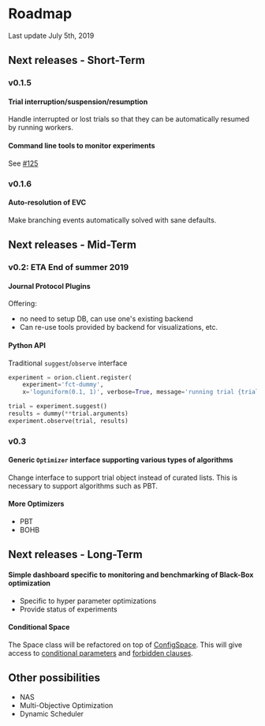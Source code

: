 # Roadmap
Last update July 5th, 2019

## Next releases - Short-Term

### v0.1.5

#### Trial interruption/suspension/resumption

Handle interrupted or lost trials so that they can be automatically resumed by running workers.

#### Command line tools to monitor experiments

See [#125](https://github.com/Epistimio/orion/issues/125)

### v0.1.6

#### Auto-resolution of EVC

Make branching events automatically solved with sane defaults.

## Next releases - Mid-Term

### v0.2: ETA End of summer 2019
#### Journal Protocol Plugins
Offering:
- no need to setup DB, can use one's existing backend
- Can re-use tools provided by backend for visualizations, etc.
#### Python API

Traditional `suggest`/`observe` interface

```python
experiment = orion.client.register(
    experiment='fct-dummy',
    x='loguniform(0.1, 1)', verbose=True, message='running trial {trial.hash_name}')

trial = experiment.suggest()
results = dummy(**trial.arguments)
experiment.observe(trial, results)
```

### v0.3
#### Generic `Optimizer` interface supporting various types of algorithms

Change interface to support trial object instead of curated lists. This is necessary to support algorithms such as PBT.

#### More Optimizers
- PBT
- BOHB

## Next releases - Long-Term

#### Simple dashboard specific to monitoring and benchmarking of Black-Box optimization
- Specific to hyper parameter optimizations
- Provide status of experiments

#### Conditional Space

The Space class will be refactored on top of [ConfigSpace](https://automl.github.io/ConfigSpace). This will give access to [conditional parameters](https://automl.github.io/ConfigSpace/master/Guide.html#nd-example-categorical-hyperparameters-and-conditions) and [forbidden clauses](https://automl.github.io/ConfigSpace/master/Guide.html#rd-example-forbidden-clauses).

## Other possibilities
- NAS
- Multi-Objective Optimization
- Dynamic Scheduler
